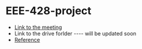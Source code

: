 # EEE-428-project

* [Link to the meeting](https://drive.google.com/file/d/1suz0qwsBVa3UPDn099hjZ33QhbdREJrg)
* Link to the drive forlder ---- will be updated soon
* [Reference](https://pysource.com/2021/05/28/measure-size-of-an-object-with-opencv-aruco-marker-and-python/?fbclid=IwAR1ICzXxSEqugS_HGVEtg5wT60iHwmvVzUnFdE6QNHT4b7lG19yy8kN63q4)
